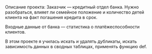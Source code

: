 Описание проекта:
Заказчик — кредитный отдел банка. Нужно разобраться, влияет ли семейное положение и количество детей клиента на факт погашения кредита в срок.

Входные данные от банка — статистика о платёжеспособности клиентов.

В этом проекте я училась искать и удалять дубликаты, искать зависимость данных в сводных таблицах, применять функцию def.
